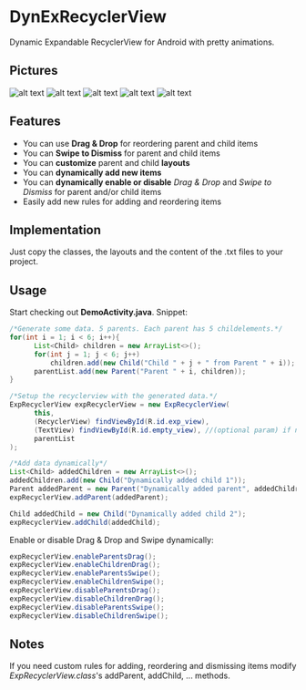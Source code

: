 # DynExRecyclerView
Dynamic Expandable RecyclerView for Android with pretty animations.

## Pictures
![alt text][logo1]
![alt text][logo2]
![alt text][logo3]
![alt text][logo4]
![alt text][logo5]

[logo1]: https://github.com/ounger/DynExRecyclerView/blob/master/pictures/Screenshot_DynTest2_20191106-015007.png ""
[logo2]: https://github.com/ounger/DynExRecyclerView/blob/master/pictures/Screenshot_DynTest2_20191106-015020.png ""
[logo3]: https://github.com/ounger/DynExRecyclerView/blob/master/pictures/Screenshot_DynTest2_20191106-015040.png ""
[logo4]: https://github.com/ounger/DynExRecyclerView/blob/master/pictures/Screenshot_DynTest2_20191106-015110.png ""
[logo5]: https://github.com/ounger/DynExRecyclerView/blob/master/pictures/Screenshot_DynTest2_20191106-015117.png ""

## Features
- You can use **Drag & Drop** for reordering parent and child items
- You can **Swipe to Dismiss** for parent and child items
- You can **customize** parent and child **layouts**
- You can **dynamically add new items**
- You can **dynamically enable or disable** *Drag & Drop* and *Swipe to Dismiss* for parent and/or child items 
- Easily add new rules for adding and reordering items

## Implementation
Just copy the classes, the layouts and the content of the .txt files to your project.

## Usage
Start checking out **DemoActivity.java**. Snippet:

```java
/*Generate some data. 5 parents. Each parent has 5 childelements.*/
for(int i = 1; i < 6; i++){
      List<Child> children = new ArrayList<>();
      for(int j = 1; j < 6; j++)
          children.add(new Child("Child " + j + " from Parent " + i));
      parentList.add(new Parent("Parent " + i, children));
}

/*Setup the recyclerview with the generated data.*/
ExpRecyclerView expRecyclerView = new ExpRecyclerView(
      this,
      (RecyclerView) findViewById(R.id.exp_view),
      (TextView) findViewById(R.id.empty_view), //(optional param) if no items are in the list show a TextView "List is empty"
      parentList
);

/*Add data dynamically*/
List<Child> addedChildren = new ArrayList<>();
addedChildren.add(new Child("Dynamically added child 1"));
Parent addedParent = new Parent("Dynamically added parent", addedChildren);
expRecyclerView.addParent(addedParent);

Child addedChild = new Child("Dynamically added child 2");
expRecyclerView.addChild(addedChild);

```

Enable or disable Drag & Drop and Swipe dynamically:

```java
expRecyclerView.enableParentsDrag();
expRecyclerView.enableChildrenDrag();
expRecyclerView.enableParentsSwipe();
expRecyclerView.enableChildrenSwipe();
expRecyclerView.disableParentsDrag();
expRecyclerView.disableChildrenDrag();
expRecyclerView.disableParentsSwipe();
expRecyclerView.disableChildrenSwipe();
```

## Notes
If you need custom rules for adding, reordering and dismissing items modify *ExpRecyclerView.class*'s addParent, addChild, ... methods.
